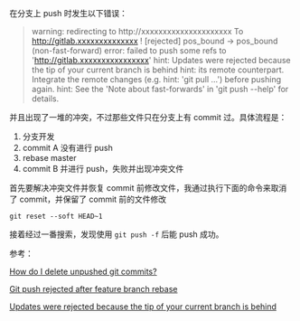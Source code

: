 在分支上 push 时发生以下错误：

>warning: redirecting to http://xxxxxxxxxxxxxxxxxxxxx
>To http://gitlab.xxxxxxxxxxxxxx
>! [rejected]        pos_bound -> pos_bound (non-fast-forward)
>error: failed to push some refs to 'http://gitlab.xxxxxxxxxxxxxxxx'
>hint: Updates were rejected because the tip of your current branch is behind
>hint: its remote counterpart. Integrate the remote changes (e.g.
>hint: 'git pull ...') before pushing again.
>hint: See the 'Note about fast-forwards' in 'git push --help' for details.

并且出现了一堆的冲突，不过那些文件只在分支上有 commit 过。具体流程是：

1. 分支开发
2. commit A 没有进行 push
3. rebase master
4. commit B 并进行 push，失败并出现冲突文件

首先要解决冲突文件并恢复 commit 前修改文件，我通过执行下面的命令来取消了 commit，并保留了 commit 前的文件修改

`git reset --soft HEAD~1`

接着经过一番搜索，发现使用 `git push -f` 后能 push 成功。





参考：

[How do I delete unpushed git commits?](https://stackoverflow.com/questions/3197413/how-do-i-delete-unpushed-git-commits)

[Git push rejected after feature branch rebase](https://stackoverflow.com/questions/8939977/git-push-rejected-after-feature-branch-rebase)

[Updates were rejected because the tip of your current branch is behind](https://stackoverflow.com/questions/39399804/updates-were-rejected-because-the-tip-of-your-current-branch-is-behind)

